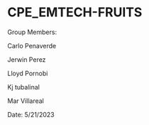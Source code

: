 # CPE_EMTECH-FRUITS

Group Members:

Carlo Penaverde

Jerwin Perez

Lloyd Pornobi

Kj tubalinal

Mar Villareal

Date: 5/21/2023

